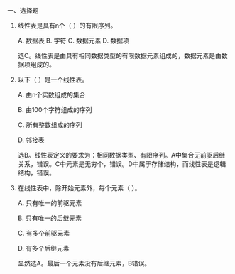 一、选择题

1. 线性表是具有n个（ ）的有限序列。

   A. 数据表	B. 字符	C. 数据元素	D. 数据项

   选C。线性表是由具有相同数据类型的有限数据元素组成的，数据元素是由数据项组成的。



2. 以下（ ）是一个线性表。

   A. 由n个实数组成的集合

   B. 由100个字符组成的序列

   C. 所有整数组成的序列

   D. 邻接表

   选B。线性表定义的要求为：相同数据类型、有限序列。A中集合无前驱后继关系，错误。C中元素是无穷个，错误。D中属于存储结构，而线性表是逻辑结构，错误。



3. 在线性表中，除开始元素外，每个元素（ ）。

   A. 只有唯一的前驱元素

   B. 只有唯一的后继元素

   C. 有多个前驱元素

   D. 有多个后继元素

   显然选A。最后一个元素没有后继元素，B错误。